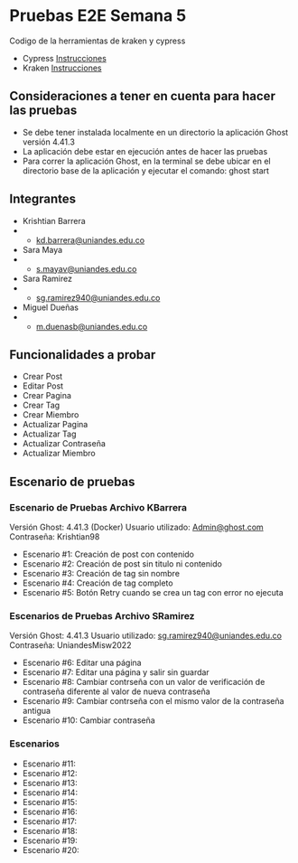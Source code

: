 # Pruebas E2E Semana 5
Codigo de la herramientas de kraken y cypress
* Cypress [Instrucciones](Cypress/README.md)
* Kraken [Instrucciones](Kakren/README.md)

## Consideraciones a tener en cuenta para hacer las pruebas
* Se debe tener instalada localmente en un directorio la aplicación Ghost versión 4.41.3
* La aplicación debe estar en ejecución antes de hacer las pruebas
* Para correr la aplicación Ghost, en la terminal se debe ubicar en el directorio base de la aplicación y ejecutar el comando: ghost start

## Integrantes
* Krishtian Barrera
* * kd.barrera@uniandes.edu.co
* Sara Maya
* * s.mayav@uniandes.edu.co
* Sara Ramirez
* * sg.ramirez940@uniandes.edu.co
* Miguel Dueñas
* * m.duenasb@uniandes.edu.co
## Funcionalidades a probar
* Crear Post
* Editar Post
* Crear Pagina
* Crear Tag
* Crear Miembro
* Actualizar Pagina
* Actualizar Tag
* Actualizar Contraseña
* Actualizar Miembro
## Escenario de pruebas
### Escenario de Pruebas Archivo KBarrera 
  Versión Ghost: 4.41.3 (Docker)
  Usuario utilizado: Admin@ghost.com
  Contraseña: Krishtian98
* Escenario #1: Creación de post con contenido
* Escenario #2: Creación de post sin titulo ni contenido
* Escenario #3: Creación de tag sin nombre
* Escenario #4: Creación de tag completo
* Escenario #5: Botón Retry cuando se crea un tag con error no ejecuta

### Escenarios de Pruebas Archivo SRamirez 
  Versión Ghost: 4.41.3 
  Usuario utilizado: sg.ramirez940@uniandes.edu.co
  Contraseña: UniandesMisw2022
* Escenario #6: Editar una página
* Escenario #7: Editar una página y salir sin guardar
* Escenario #8: Cambiar contrseña con un valor de verificación de contraseña diferente al valor de nueva contraseña
* Escenario #9: Cambiar contrseña con el mismo valor de la contraseña antigua
* Escenario #10: Cambiar contraseña

### Escenarios
* Escenario #11:
* Escenario #12:
* Escenario #13:
* Escenario #14:
* Escenario #15:
* Escenario #16:
* Escenario #17:
* Escenario #18:
* Escenario #19:
* Escenario #20:

